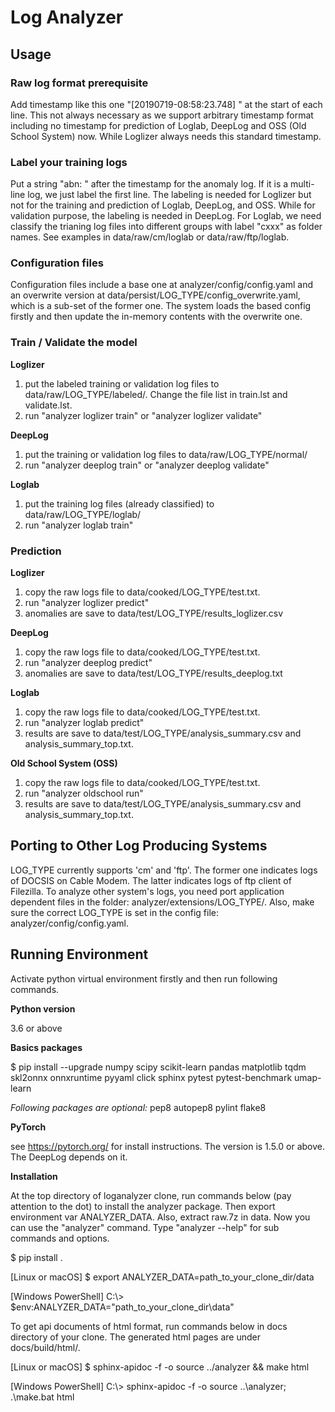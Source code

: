 # **Log Analyzer**

## **Usage**

### Raw log format prerequisite
Add timestamp like this one "[20190719-08:58:23.748] " at the start of each line. This not always necessary as we support arbitrary timestamp format including no timestamp for prediction of Loglab, DeepLog and OSS (Old School System) now. While Loglizer always needs this standard timestamp.

### Label your training logs
Put a string "abn: " after the timestamp for the anomaly log. If it is a multi-line log, we just label the first line. The labeling is needed for Loglizer but not for the training and prediction of Loglab, DeepLog, and OSS. While for validation purpose, the labeling is needed in DeepLog. For Loglab, we need classify the trianing log files into different groups with label "cxxx" as folder names. See examples in data/raw/cm/loglab or data/raw/ftp/loglab.

### Configuration files

Configuration files include a base one at analyzer/config/config.yaml and an overwrite version at data/persist/LOG_TYPE/config_overwrite.yaml, which is a sub-set of the former one. The system loads the based config firstly and then update the in-memory contents with the overwrite one.

### Train / Validate the model

**Loglizer**

1) put the labeled training or validation log files to data/raw/LOG_TYPE/labeled/. Change the file list in train.lst and validate.lst.
2) run "analyzer loglizer train" or "analyzer loglizer validate"

**DeepLog**

1) put the training or validation log files to data/raw/LOG_TYPE/normal/
2) run "analyzer deeplog train" or "analyzer deeplog validate"

**Loglab**

1) put the training log files (already classified) to data/raw/LOG_TYPE/loglab/
2) run "analyzer loglab train"

### Prediction

**Loglizer**

1) copy the raw logs file to data/cooked/LOG_TYPE/test.txt.
2) run "analyzer loglizer predict"
3) anomalies are save to data/test/LOG_TYPE/results_loglizer.csv

**DeepLog**

1) copy the raw logs file to data/cooked/LOG_TYPE/test.txt.
2) run "analyzer deeplog predict"
3) anomalies are save to data/test/LOG_TYPE/results_deeplog.txt

**Loglab**

1) copy the raw logs file to data/cooked/LOG_TYPE/test.txt.
2) run "analyzer loglab predict"
3) results are save to data/test/LOG_TYPE/analysis_summary.csv and analysis_summary_top.txt.

**Old School System (OSS)**

1) copy the raw logs file to data/cooked/LOG_TYPE/test.txt.
2) run "analyzer oldschool run"
3) results are save to data/test/LOG_TYPE/analysis_summary.csv and analysis_summary_top.txt.

## **Porting to Other Log Producing Systems**

LOG_TYPE currently supports 'cm' and 'ftp'. The former one indicates logs of DOCSIS on Cable Modem. The latter indicates logs of ftp client of Filezilla. To analyze other system's logs, you need port application dependent files in the folder: analyzer/extensions/LOG_TYPE/. Also, make sure the correct LOG_TYPE is set in the config file: analyzer/config/config.yaml.

## **Running Environment**

Activate python virtual environment firstly and then run following commands.

**Python version**

3.6 or above

**Basics packages**

$ pip install --upgrade numpy scipy scikit-learn pandas matplotlib tqdm skl2onnx onnxruntime pyyaml click sphinx pytest pytest-benchmark umap-learn

*Following packages are optional:*
pep8 autopep8 pylint flake8

**PyTorch**

see https://pytorch.org/ for install instructions. The version is 1.5.0 or above. The DeepLog depends on it.

**Installation**

At the top directory of loganalyzer clone, run commands below (pay attention to the dot) to install the analyzer package. Then export environment var ANALYZER_DATA. Also, extract raw.7z in data. Now you can use the "analyzer" command. Type "analyzer --help" for sub commands and options.

$ pip install .

[Linux or macOS]
$ export ANALYZER_DATA=path_to_your_clone_dir/data

[Windows PowerShell]
C:\\> $env:ANALYZER_DATA="path_to_your_clone_dir\data"

To get api documents of html format, run commands below in docs directory of your clone. The generated html pages are under docs/build/html/.

[Linux or macOS]
$ sphinx-apidoc -f -o source ../analyzer && make html

[Windows PowerShell]
C:\\> sphinx-apidoc -f -o source ..\analyzer; .\make.bat html
